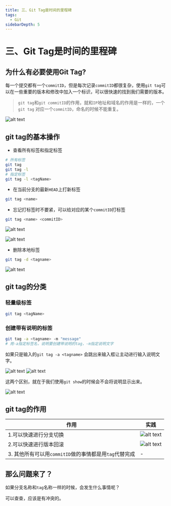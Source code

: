 ```yaml
---
title: 三、Git Tag是时间的里程碑
tags:
  - Git
sidebarDepth: 5
---
```

# 三、Git Tag是时间的里程碑
## 为什么有必要使用Git Tag?
每一个提交都有一个`commitID`，但是每次记录`commitID`都很复杂，使用`git tag`可以在一些重要的版本和修改中加入一个标识，可以很快速的找到我们需要的版本。

> `git tag`和`git commitID`的作用，就和`IP`地址和域名的作用是一样的，一个 `git tag` 对应一个`commitID`，命名的时候不能重复。

![alt text](/assets/images/more/git/18.png)

## git tag的基本操作

- 查看所有标签和指定标签

```bash
# 所有标签
git tag
git tag -l
# 指定标签
git tag -l <tagName>
```

- 在当前分支的最新`HEAD`上打新标签

```bash
git tag <name>
```

- 忘记打标签时不要紧，可以给对应的某个`commitID`打标签

```bash
git tag <name> <commitID>
```

![alt text](/assets/images/more/git/19.png)

![alt text](/assets/images/more/git/20.png)

- 删除本地标签

```bash
git tag -d <tagname>
```

![alt text](/assets/images/more/git/21.png)

## git tag的分类

### 轻量级标签

```bash
git tag <tagName>
```

### 创建带有说明的标签

```bash
git tag -a <tagname> -m "message"
# 用-a指定标签名，说明要创建带说明的tag，-m指定说明文字
```

如果只是输入的`git tag -a <tagname>` 会跳出来输入框让主动进行输入说明文字。

![alt text](/assets/images/more/git/22.png)
![alt text](/assets/images/more/git/23.png)

这两个区别，就在于我们使用`git show`的时候会不会将说明显示出来。

![alt text](/assets/images/more/git/24.png)

## git tag的作用

作用 | 实践
---|---
1.可以快速进行分支切换 | ![alt text](/assets/images/more/git/25.png)
2.可以快速进行版本回滚 | ![alt text](/assets/images/more/git/26.png)
3. 其他所有可以用`commitID`做的事情都是用`tag`代替完成| -


## 那么问题来了？
如果分支名称和`tag`名称一样的时候，会发生什么事情呢？

可以查查，应该是有冲突的。

